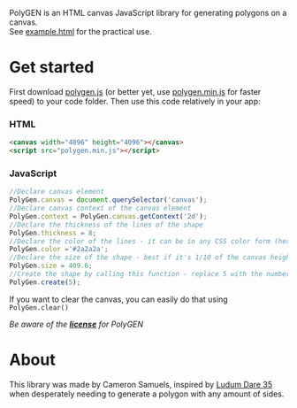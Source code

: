 PolyGEN is an HTML canvas JavaScript library for generating polygons on a canvas.<br/>See [example.html](example.html) for the practical use.

# Get started

First download [polygen.js](polygen.js) (or better yet, use [polygen.min.js](polygen.min.js) for faster speed) to your code folder. Then use this code relatively in your app:

### HTML
```html
<canvas width="4096" height="4096"></canvas>
<script src="polygen.min.js"></script>
```
### JavaScript
```javascript
//Declare canvas element
PolyGen.canvas = document.querySelector('canvas');
//Declare canvas context of the canvas element
PolyGen.context = PolyGen.canvas.getContext('2d');
//Declare the thickness of the lines of the shape
PolyGen.thickness = 8;
//Declare the color of the lines - it can be in any CSS color form (hex, rgb, rgba, name, etc)
PolyGen.color ='#2a2a2a';
//Declare the size of the shape - best if it's 1/10 of the canvas height and width
PolyGen.size = 409.6;
//Create the shape by calling this function - replace 5 with the number of sides
PolyGen.create(5);
```

If you want to clear the canvas, you can easily do that using `PolyGen.clear()`

*Be aware of the **[license](LICENSE)** for PolyGEN*

# About

This library was made by Cameron Samuels, inspired by [Ludum Dare 35](http://ludumdare.com/compo/ludum-dare-35/?action=preview&uid=91735) when desperately needing to generate a polygon with any amount of sides.
